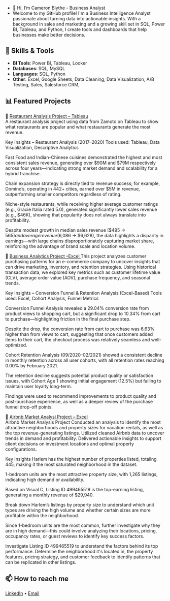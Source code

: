 - 👋 Hi, I’m Cameron Blythe - Business Analyst
- Welcome to my GitHub profile! 
I'm a Business Intelligence Analyst passionate about turning data into actionable insights. With a background in sales and marketing and a growing skill set in SQL, Power BI, Tableau, and Python, I create tools and dashboards that help businesses make better decisions.

## 🚀 Skills & Tools
- **BI Tools**: Power BI, Tableau, Looker
- **Databases**: SQL, MySQL
- **Languages**: SQL, Python 
- **Other**: Excel, Google Sheets, Data Cleaning, Data Visualization, A/B Testing, Sales, Salesforce CRM, 

## 📊 Featured Projects
🔹 [Restaurant Analysis Project – Tableau](https://github.com/camblythe1/Restaurant-analysis-)  
A restaurant analysis project using data from Zamoto on Tableau to show what restaurants are popular and what restaurants generate the most revenue.

Key Insights – Restaurant Analysis (2017–2020)
Tools used: Tableau, Data Visualization, Descriptive Analytics

Fast Food and Indian-Chinese cuisines demonstrated the highest and most consistent sales revenue, generating over $90M and $79M respectively across four years—indicating strong market demand and scalability for a hybrid franchise.

Chain expansion strategy is directly tied to revenue success; for example, Domino’s, operating in 442+ cities, earned over $5M in revenue, outperforming smaller competitors regardless of rating.

Niche-style restaurants, while receiving higher average customer ratings (e.g., Gracie Italia rated 5.0), generated significantly lower sales revenue (e.g., $46K), showing that popularity does not always translate into profitability.

Despite modest growth in median sales revenue ($495 → $565) and average revenue ($6,086 → $6,628), the data highlights a disparity in earnings—with large chains disproportionately capturing market share, reinforcing the advantage of brand scale and location volume.



🔹 [Business Analytics Project –Excel ](https://github.com/camblythe1/Business-Analytics-Project/blob/main/E-commerce%20project.txt)
This project analyzes customer purchasing patterns for an e-commerce company to uncover insights that can drive marketing, inventory, and retention strategies. Using historical transaction data, we explored key metrics such as customer lifetime value (CLV), average order value (AOV), purchase frequency, and seasonal trends.

Key Insights – Conversion Funnel & Retention Analysis (Excel-Based)
Tools used: Excel, Cohort Analysis, Funnel Metrics

Conversion Funnel Analysis revealed a 29.04% conversion rate from product views to shopping cart, but a significant drop to 10.34% from cart to purchase—highlighting friction in the final purchase step.

Despite the drop, the conversion rate from cart to purchase was 6.63% higher than from views to cart, suggesting that once customers added items to their cart, the checkout process was relatively seamless and well-optimized.

Cohort Retention Analysis (09/2020–02/2021) showed a consistent decline in monthly retention across all user cohorts, with all retention rates reaching 0.00% by February 2021.

The retention decline suggests potential product quality or satisfaction issues, with Cohort Age 1 showing initial engagement (12.5%) but failing to maintain user loyalty long-term.

Findings were used to recommend improvements to product quality and post-purchase experience, as well as a deeper review of the purchase funnel drop-off points.

🔹 [Airbnb Market Analysi Project – Excel ](https://github.com/camblythe1/https://docs.google.com/spreadsheets/d/1X4AqXpQZtOYiaDPmjDToYRvx_hOdfHQv0khL5iILOc0/edit?gid=1373177485#gid=1373177485)  
Airbnb Market Analysis Project
Conducted an analysis to identify the most attractive neighborhoods and property sizes for vacation rentals, as well as the top revenue-generating listings. Utilized cleaned Airbnb data to uncover trends in demand and profitability. Delivered actionable insights to support client decisions on investment locations and optimal property configurations.

Key Insights
Harlem has the highest number of properties listed, totaling 445, making it the most saturated neighborhood in the dataset.

1-bedroom units are the most attractive property size, with 1,265 listings, indicating high demand or availability.

Based on Visual C, Listing ID 499465519 is the top-earning listing, generating a monthly revenue of $29,940.

Break down Harlem’s listings by property size to understand which unit types are driving the high volume and whether certain sizes are more profitable within the neighborhood.

Since 1-bedroom units are the most common, further investigate why they are in high demand—this could involve analyzing their locations, pricing, occupancy rates, or guest reviews to identify key success factors.

Investigate Listing ID 499465519 to understand the factors behind its top performance. Determine the neighborhood it's located in, the property features, pricing strategy, and customer feedback to identify patterns that can be replicated in other listings.
## 📫 How to reach me
[LinkedIn](https://www.linkedin.com/in/cameron-blythe888) • [Email](Cameronblythe1@email.com)
